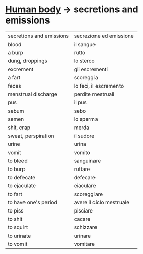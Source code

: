 # [Human body](human-body.html) -> secretions and emissions 

<table>
<tr>
<td width="50%">secretions and emissions</td>
<td>secrezione ed emissione</td>
</tr>
<tr>
<td width="50%">blood</td>
<td>il sangue</td>
</tr>
<tr>
<td width="50%">a burp</td>
<td>rutto</td>
</tr>
<tr>
<td width="50%">dung, droppings</td>
<td>lo sterco</td>
</tr>
<tr>
<td width="50%">excrement</td>
<td>gli escrementi</td>
</tr>
<tr>
<td width="50%">a fart</td>
<td>scoreggia</td>
</tr>
<tr>
<td width="50%">feces</td>
<td>lo feci, il escremento</td>
</tr>
<tr>
<td width="50%">menstrual discharge</td>
<td>perdite mestruali</td>
</tr>
<tr>
<td width="50%">pus</td>
<td>il pus</td>
</tr>
<tr>
<td width="50%">sebum</td>
<td>sebo</td>
</tr>
<tr>
<td width="50%">semen</td>
<td>lo sperma</td>
</tr>
<tr>
<td width="50%">shit, crap</td>
<td>merda</td>
</tr>
<tr>
<td width="50%">sweat, perspiration</td>
<td>il sudore</td>
</tr>
<tr>
<td width="50%">urine</td>
<td>urina</td>
</tr>
<tr>
<td width="50%">vomit</td>
<td>vomito</td>
</tr>
<tr>
<td width="50%">to bleed</td>
<td>sanguinare</td>
</tr>
<tr>
<td width="50%">to burp</td>
<td>ruttare</td>
</tr>
<tr>
<td width="50%">to defecate</td>
<td>defecare</td>
</tr>
<tr>
<td width="50%">to ejaculate</td>
<td>eiaculare</td>
</tr>
<tr>
<td width="50%">to fart</td>
<td>scoreggiare</td>
</tr>
<tr>
<td width="50%">to have one's period</td>
<td>avere il ciclo mestruale</td>
</tr>
<tr>
<td width="50%">to piss</td>
<td>pisciare</td>
</tr>
<tr>
<td width="50%">to shit</td>
<td>cacare</td>
</tr>
<tr>
<td width="50%">to squirt</td>
<td>schizzare</td>
</tr>
<tr>
<td width="50%">to urinate</td>
<td>urinare</td>
</tr>
<tr>
<td width="50%">to vomit</td>
<td>vomitare</td>
</tr>
</table>
